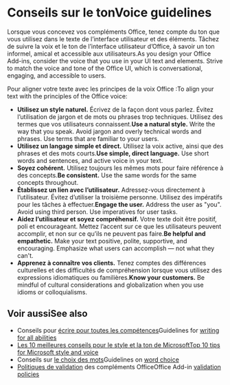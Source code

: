 # <a name="voice-guidelines"></a><span data-ttu-id="5920b-101">Conseils sur le ton</span><span class="sxs-lookup"><span data-stu-id="5920b-101">Voice guidelines</span></span>

<span data-ttu-id="5920b-p101">Lorsque vous concevez vos compléments Office, tenez compte du ton que vous utilisez dans le texte de l’interface utilisateur et des éléments. Tâchez de suivre la voix et le ton de l’interface utilisateur d’Office, à savoir un ton informel, amical et accessible aux utilisateurs.</span><span class="sxs-lookup"><span data-stu-id="5920b-p101">As you design your Office Add-ins, consider the voice that you use in your UI text and elements. Strive to match the voice and tone of the Office UI, which is conversational, engaging, and accessible to users.</span></span> 

<span data-ttu-id="5920b-104">Pour aligner votre texte avec les principes de la voix Office :</span><span class="sxs-lookup"><span data-stu-id="5920b-104">To align your text with the principles of the Office voice:</span></span>

- <span data-ttu-id="5920b-p102">**Utilisez un style naturel.** Écrivez de la façon dont vous parlez. Évitez l’utilisation de jargon et de mots ou phrases trop techniques. Utilisez des termes que vos utilisateurs connaissent.</span><span class="sxs-lookup"><span data-stu-id="5920b-p102">**Use a natural style.** Write the way that you speak. Avoid jargon and overly technical words and phrases. Use terms that are familiar to your users.</span></span>
- <span data-ttu-id="5920b-p103">**Utilisez un langage simple et direct.** Utilisez la voix active, ainsi que des phrases et des mots courts.</span><span class="sxs-lookup"><span data-stu-id="5920b-p103">**Use simple, direct language.** Use short words and sentences, and active voice in your text.</span></span> 
- <span data-ttu-id="5920b-p104">**Soyez cohérent.** Utilisez toujours les mêmes mots pour faire référence à des concepts.</span><span class="sxs-lookup"><span data-stu-id="5920b-p104">**Be consistent.** Use the same words for the same concepts throughout.</span></span>
- <span data-ttu-id="5920b-p105">**Établissez un lien avec l’utilisateur.** Adressez-vous directement à l’utilisateur. Évitez d’utiliser la troisième personne. Utilisez des impératifs pour les tâches à effectuer.</span><span class="sxs-lookup"><span data-stu-id="5920b-p105">**Engage the user.** Address the user as "you". Avoid using third person. Use imperatives for user tasks.</span></span>
- <span data-ttu-id="5920b-p106">**Aidez l’utilisateur et soyez compréhensif.** Votre texte doit être positif, poli et encourageant. Mettez l’accent sur ce que les utilisateurs peuvent accomplir, et non sur ce qu’ils ne peuvent pas faire.</span><span class="sxs-lookup"><span data-stu-id="5920b-p106">**Be helpful and empathetic.** Make your text positive, polite, supportive, and encouraging. Emphasize what users can accomplish ― not what they can't.</span></span>
- <span data-ttu-id="5920b-p107">**Apprenez à connaître vos clients.** Tenez comptes des différences culturelles et des difficultés de compréhension lorsque vous utilisez des expressions idiomatiques ou familières.</span><span class="sxs-lookup"><span data-stu-id="5920b-p107">**Know your customers.** Be mindful of cultural considerations and globalization when you use idioms or colloquialisms.</span></span>

## <a name="see-also"></a><span data-ttu-id="5920b-122">Voir aussi</span><span class="sxs-lookup"><span data-stu-id="5920b-122">See also</span></span>

- <span data-ttu-id="5920b-123">Conseils pour [écrire pour toutes les compétences](https://docs.microsoft.com/en-us/style-guide/accessibility/writing-all-abilities)</span><span class="sxs-lookup"><span data-stu-id="5920b-123">Guidelines for [writing for all abilities](https://docs.microsoft.com/en-us/style-guide/accessibility/writing-all-abilities)</span></span>
- [<span data-ttu-id="5920b-124">Les 10 meilleures conseils pour le style et la ton de Microsoft</span><span class="sxs-lookup"><span data-stu-id="5920b-124">Top 10 tips for Microsoft style and voice</span></span>](https://docs.microsoft.com/en-us/style-guide/top-10-tips-style-voice)
- <span data-ttu-id="5920b-125">Conseils sur [le choix des mots](https://docs.microsoft.com/en-us/style-guide/word-choice/)</span><span class="sxs-lookup"><span data-stu-id="5920b-125">Guidelines on [word choice](https://docs.microsoft.com/en-us/style-guide/word-choice/)</span></span>
-  <span data-ttu-id="5920b-126">[Politiques de validation](https://docs.microsoft.com/en-us/office/dev/store/validation-policies) des compléments Office</span><span class="sxs-lookup"><span data-stu-id="5920b-126">Office Add-in [validation policies](https://docs.microsoft.com/en-us/office/dev/store/validation-policies)</span></span>